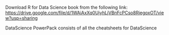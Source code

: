 Download R for Data Science book from the following link:
https://drive.google.com/file/d/1WAiAxXq0UjyhLjVBnFcPCso8RjegoxOT/view?usp=sharing

DataScience PowerPack consists of all the cheatsheets for DataScience
